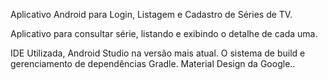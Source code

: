 Aplicativo Android para Login, Listagem e Cadastro de Séries de TV.

Aplicativo para consultar série, listando e exibindo o detalhe de cada uma.

IDE Utilizada, Android Studio na versão mais atual. O sistema de build e gerenciamento de dependências Gradle. Material Design da Google..
